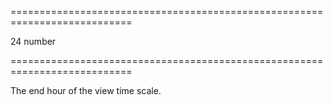 <!--**
/*-------------------------------------------
    Auto-generated file. Do not modify.
-------------------------------------------

**-->
===========================================================================
<!--default-->24<!--/default-->
<!--type-->number<!--/type-->
===========================================================================

<!--shortDescription-->
The end hour of the view time scale.
<!--/shortDescription-->

<!--fullDescription-->

<!--/fullDescription-->